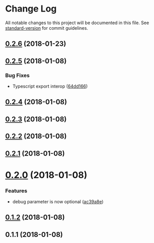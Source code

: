 # Change Log

All notable changes to this project will be documented in this file. See [standard-version](https://github.com/conventional-changelog/standard-version) for commit guidelines.

<a name="0.2.6"></a>
## [0.2.6](https://github.com/KurioApp/monochrome/compare/v0.2.5...v0.2.6) (2018-01-23)



<a name="0.2.5"></a>
## [0.2.5](https://github.com/KurioApp/monochrome/compare/v0.2.4...v0.2.5) (2018-01-08)


### Bug Fixes

* Typescript export interop ([64dd166](https://github.com/KurioApp/monochrome/commit/64dd166))



<a name="0.2.4"></a>
## [0.2.4](https://github.com/KurioApp/monochrome/compare/v0.2.3...v0.2.4) (2018-01-08)



<a name="0.2.3"></a>
## [0.2.3](https://github.com/KurioApp/monochrome/compare/v0.2.2...v0.2.3) (2018-01-08)



<a name="0.2.2"></a>
## [0.2.2](https://github.com/KurioApp/monochrome/compare/v0.2.1...v0.2.2) (2018-01-08)



<a name="0.2.1"></a>
## [0.2.1](https://github.com/KurioApp/monochrome/compare/v0.2.0...v0.2.1) (2018-01-08)



<a name="0.2.0"></a>
# [0.2.0](https://github.com/KurioApp/monochrome/compare/v0.1.2...v0.2.0) (2018-01-08)


### Features

* debug parameter is now optional ([ac39a8e](https://github.com/KurioApp/monochrome/commit/ac39a8e))



<a name="0.1.2"></a>
## [0.1.2](https://github.com/KurioApp/monochrome/compare/v0.1.1...v0.1.2) (2018-01-08)



<a name="0.1.1"></a>
## 0.1.1 (2018-01-08)
